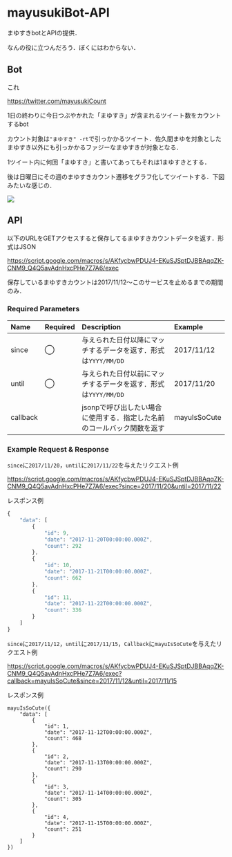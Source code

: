 # mayusukiBot-API
まゆすきbotとAPIの提供．

なんの役に立つんだろう．ぼくにはわからない．

## Bot
これ

https://twitter.com/mayusukiCount

1日の終わりに今日つぶやかれた「まゆすき」が含まれるツイート数をカウントするbot

カウント対象は`"まゆすき" -rt`で引っかかるツイート．佐久間まゆを対象としたまゆすき以外にも引っかかるファジーなまゆすきが対象となる．

1ツイート内に何回「まゆすき」と書いてあってもそれは1まゆすきとする．

後は日曜日にその週のまゆすきカウント遷移をグラフ化してツイートする．下図みたいな感じの．

![](https://pbs.twimg.com/media/DPh5bVcU8AAR4AI.jpg:orig)


## API
以下のURLをGETアクセスすると保存してるまゆすきカウントデータを返す．形式はJSON

https://script.google.com/macros/s/AKfycbwPDUJ4-EKuSJSptDJBBAqqZK-CNM9_Q4Q5avAdnHxcPHe7Z7A6/exec

保存しているまゆすきカウントは2017/11/12～このサービスを止めるまでの期間のみ．

### Required Parameters
|Name|Required|Description|Example|
|:-|:-|:-|:-|
|since|◯|与えられた日付以降にマッチするデータを返す．形式は`YYYY/MM/DD`|2017/11/12|
|until|◯|与えられた日付以前にマッチするデータを返す．形式は`YYYY/MM/DD`|2017/11/20|
|callback||jsonpで呼び出したい場合に使用する．指定した名前のコールバック関数を返す|mayuIsSoCute|

### Example Request & Response
`since`に`2017/11/20`，`until`に`2017/11/22`を与えたリクエスト例

https://script.google.com/macros/s/AKfycbwPDUJ4-EKuSJSptDJBBAqqZK-CNM9_Q4Q5avAdnHxcPHe7Z7A6/exec?since=2017/11/20&until=2017/11/22

レスポンス例

```javascript
{
    "data": [
        {
            "id": 9,
            "date": "2017-11-20T00:00:00.000Z",
            "count": 292
        },
        {
            "id": 10,
            "date": "2017-11-21T00:00:00.000Z",
            "count": 662
        },
        {
            "id": 11,
            "date": "2017-11-22T00:00:00.000Z",
            "count": 336
        }
    ]
}
```

`since`に`2017/11/12`，`until`に`2017/11/15`，`Callback`に`mayuIsSoCute`を与えたリクエスト例

https://script.google.com/macros/s/AKfycbwPDUJ4-EKuSJSptDJBBAqqZK-CNM9_Q4Q5avAdnHxcPHe7Z7A6/exec?callback=mayuIsSoCute&since=2017/11/12&until=2017/11/15

レスポンス例

```jacascript
mayuIsSoCute({
    "data": [
        {
            "id": 1,
            "date": "2017-11-12T00:00:00.000Z",
            "count": 468
        },
        {
            "id": 2,
            "date": "2017-11-13T00:00:00.000Z",
            "count": 290
        },
        {
            "id": 3,
            "date": "2017-11-14T00:00:00.000Z",
            "count": 305
        },
        {
            "id": 4,
            "date": "2017-11-15T00:00:00.000Z",
            "count": 251
        }
    ]
})
```
